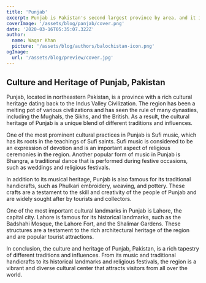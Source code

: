 ```yaml
---
title: 'Punjab'
excerpt: Punjab is Pakistan's second largest province by area, and it is the most populated province, with rich culture & hitory.
coverImage: '/assets/blog/panjab/cover.png'
date: '2020-03-16T05:35:07.322Z'
author:
  name: Waqar Khan
  picture: '/assets/blog/authors/balochistan-icon.png'
ogImage:
  url: '/assets/blog/preview/cover.jpg'
---
```


## Culture and Heritage of Punjab, Pakistan
Punjab, located in northeastern Pakistan, is a province with a rich cultural heritage dating back to the Indus Valley Civilization. The region has been a melting pot of various civilizations and has seen the rule of many dynasties, including the Mughals, the Sikhs, and the British. As a result, the cultural heritage of Punjab is a unique blend of different traditions and influences.

One of the most prominent cultural practices in Punjab is Sufi music, which has its roots in the teachings of Sufi saints. Sufi music is considered to be an expression of devotion and is an important aspect of religious ceremonies in the region. Another popular form of music in Punjab is Bhangra, a traditional dance that is performed during festive occasions, such as weddings and religious festivals.

In addition to its musical heritage, Punjab is also famous for its traditional handicrafts, such as Phulkari embroidery, weaving, and pottery. These crafts are a testament to the skill and creativity of the people of Punjab and are widely sought after by tourists and collectors.

One of the most important cultural landmarks in Punjab is Lahore, the capital city. Lahore is famous for its historical landmarks, such as the Badshahi Mosque, the Lahore Fort, and the Shalimar Gardens. These structures are a testament to the rich architectural heritage of the region and are popular tourist attractions.

In conclusion, the culture and heritage of Punjab, Pakistan, is a rich tapestry of different traditions and influences. From its music and traditional handicrafts to its historical landmarks and religious festivals, the region is a vibrant and diverse cultural center that attracts visitors from all over the world.
